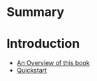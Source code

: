 # Summary

# Introduction
- [An Overview of this book](./chapter_1.md)
- [Quickstart](./chapter_2.md)
